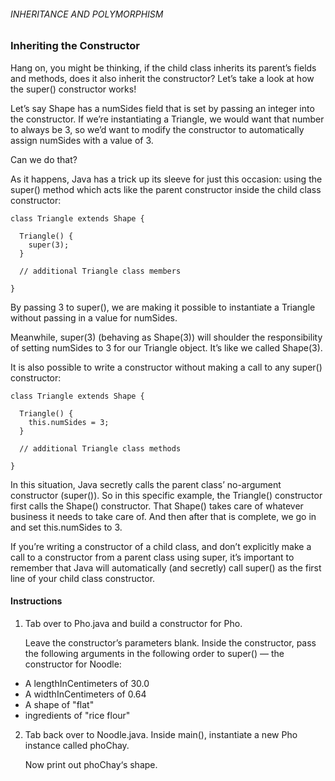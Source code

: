 ###### INHERITANCE AND POLYMORPHISM

### Inheriting the Constructor

Hang on, you might be thinking, if the child class inherits its parent’s fields and methods, does it also inherit the constructor? Let’s take a look at how the super() constructor works!

Let’s say Shape has a numSides field that is set by passing an integer into the constructor. If we’re instantiating a Triangle, we would want that number to always be 3, so we’d want to modify the constructor to automatically assign numSides with a value of 3.

Can we do that?

As it happens, Java has a trick up its sleeve for just this occasion: using the super() method which acts like the parent constructor inside the child class constructor:
```
class Triangle extends Shape {
 
  Triangle() {
    super(3);
  }
 
  // additional Triangle class members
 
}
```

By passing 3 to super(), we are making it possible to instantiate a Triangle without passing in a value for numSides.

Meanwhile, super(3) (behaving as Shape(3)) will shoulder the responsibility of setting numSides to 3 for our Triangle object. It’s like we called Shape(3).

It is also possible to write a constructor without making a call to any super() constructor:
```
class Triangle extends Shape {
 
  Triangle() {
    this.numSides = 3;
  }
 
  // additional Triangle class methods
 
}
```
In this situation, Java secretly calls the parent class’ no-argument constructor (super()). So in this specific example, the Triangle() constructor first calls the Shape() constructor. That Shape() takes care of whatever business it needs to take care of. And then after that is complete, we go in and set this.numSides to 3.

If you’re writing a constructor of a child class, and don’t explicitly make a call to a constructor from a parent class using super, it’s important to remember that Java will automatically (and secretly) call super() as the first line of your child class constructor.

#### Instructions

1. Tab over to Pho.java and build a constructor for Pho.

    Leave the constructor’s parameters blank. Inside the constructor, pass the following arguments in the following order to super() — the constructor for Noodle:

- A lengthInCentimeters of 30.0
- A widthInCentimeters of 0.64
- A shape of "flat"
- ingredients of "rice flour"

2. Tab back over to Noodle.java. Inside main(), instantiate a new Pho instance called phoChay.

    Now print out phoChay‘s shape.